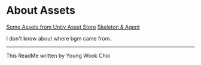 # About Assets


[Some Assets from Unity Asset Store](https://assetstore.unity.com/?locale=ko-KR&gclid=CjwKCAjw7rWKBhAtEiwAJ3CWLMlLHiQZEJYZfondFWHV8-BQX-dh4Gl5JFQ-x7r2hXrznMGrhhdNYhoCszEQAvD_BwE)
[Skeleton & Agent](https://itch.io/game-assets/free/tag-2d/tag-sprites)

I don't know about where bgm came from.

---
This ReadMe written by Young Wook Choi
